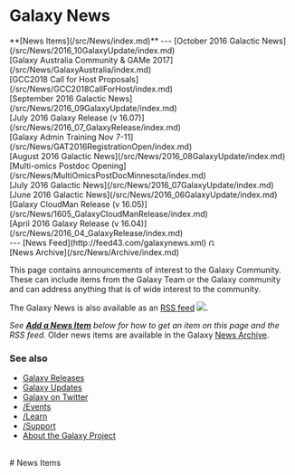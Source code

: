 # Galaxy News

<div class='linkbox'>
**[News Items](/src/News/index.md)**
---
[October 2016 Galactic News](/src/News/2016_10GalaxyUpdate/index.md)<br />
[Galaxy Australia Community & GAMe 2017](/src/News/GalaxyAustralia/index.md)<br />
[GCC2018 Call for Host Proposals](/src/News/GCC2018CallForHost/index.md)<br />
[September 2016 Galactic News](/src/News/2016_09GalaxyUpdate/index.md)<br />
[July 2016 Galaxy Release (v 16.07)](/src/News/2016_07_GalaxyRelease/index.md)<br />
[Galaxy Admin Training Nov 7-11](/src/News/GAT2016RegistrationOpen/index.md)<br />
[August 2016 Galactic News](/src/News/2016_08GalaxyUpdate/index.md)<br />
[Multi-omics Postdoc Opening](/src/News/MultiOmicsPostDocMinnesota/index.md)<br />
[July 2016 Galactic News](/src/News/2016_07GalaxyUpdate/index.md)<br />
[June 2016 Galactic News](/src/News/2016_06GalaxyUpdate/index.md)<br />
[Galaxy CloudMan Release (v 16.05)](/src/News/1605_GalaxyCloudManRelease/index.md)<br />
[April 2016 Galaxy Release (v 16.04)](/src/News/2016_04_GalaxyRelease/index.md)<br />
---
[News Feed](http://feed43.com/galaxynews.xml) <a href='http://feed43.com/galaxynews.xml'><img src='/Images/Icons/RSSIcon16x16.gif' alt='Galaxy News RSS Feed' height="12" /></a><br />
[News Archive](/src/News/Archive/index.md)
</div>

This page contains announcements of interest to the Galaxy Community. These can include items from the Galaxy Team or the Galaxy community and can address anything that is of wide interest to the community. 

The Galaxy News is also available as an [RSS feed](http://feed43.com/galaxynews.xml) <a href='http://feed43.com/galaxynews.xml'><img src='/Images/Icons/RSSIcon16x16.gif' /></a>. 

*See **[Add a News Item](#add_a_news_item)** below for how to get an item on this page and the RSS feed.*
Older news items are available in the Galaxy [News Archive](/src/News/Archive/index.md).

### See also
* [Galaxy Releases](/src/DevNewsBriefs/index.md)
* [Galaxy Updates](/src/GalaxyUpdates/index.md)
* [Galaxy on Twitter](/src/GalaxyOnTwitter/index.md)
* [/Events](/src/Events/index.md)
* [/Learn](/src/Learn/index.md)
* [/Support](/src/Support/index.md)
* [About the Galaxy Project](/src/GalaxyProject/index.md)

<br />
# News Items

<div class='newsItemList'>
 

